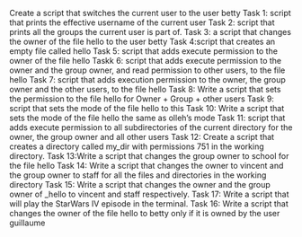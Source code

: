Create a script that switches the current user to the user betty
Task 1: script that prints the effective username of the current user
Task 2: script that prints all the groups the current user is part of.
Task 3: a script that changes the owner of the file hello to the user betty
Task 4:script that creates an empty file called hello
Task 5: script that adds execute permission to the owner of the file hello
Taskk 6: script that adds execute permission to the owner and the group owner, and read permission to other users, to the file hello
Task 7: script that adds execution permission to the owner, the group owner and the other users, to the file hello
Task 8: Write a script that sets the permission to the file hello for Owner + Group + other users
Task 9: script that sets the mode of the file hello to this
Task 10: Write a script that sets the mode of the file hello the same as olleh’s mode
Task 11: script that adds execute permission to all subdirectories of the current directory for the owner, the group owner and all other users
Task 12: Create a script that creates a directory called my_dir with permissions 751 in the working directory.
Task 13:Write a script that changes the group owner to school for the file hello
Task 14: Write a script that changes the owner to vincent and the group owner to staff for all the files and directories in the working directory
Task 15: Write a script that changes the owner and the group owner of _hello to vincent and staff respectively.
Task 17: Write a script that will play the StarWars IV episode in the terminal.
Task 16: Write a script that changes the owner of the file hello to betty only if it is owned by the user guillaume
